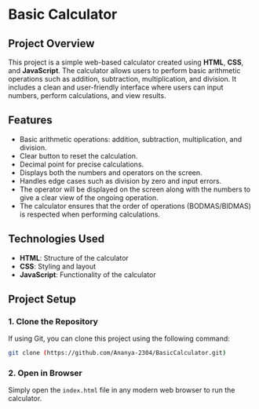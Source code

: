 # Basic Calculator

## Project Overview

This project is a simple web-based calculator created using **HTML**, **CSS**, and **JavaScript**. The calculator allows users to perform basic arithmetic operations such as addition, subtraction, multiplication, and division. It includes a clean and user-friendly interface where users can input numbers, perform calculations, and view results.

## Features

- Basic arithmetic operations: addition, subtraction, multiplication, and division.
- Clear button to reset the calculation.
- Decimal point for precise calculations.
- Displays both the numbers and operators on the screen.
- Handles edge cases such as division by zero and input errors.
- The operator will be displayed on the screen along with the numbers to give a clear view of the ongoing operation.
- The calculator ensures that the order of operations (BODMAS/BIDMAS) is respected when performing calculations.

## Technologies Used

- **HTML**: Structure of the calculator
- **CSS**: Styling and layout
- **JavaScript**: Functionality of the calculator

## Project Setup

### 1. Clone the Repository
If using Git, you can clone this project using the following command:

```bash
git clone (https://github.com/Ananya-2304/BasicCalculator.git)
```

### 2. Open in Browser
Simply open the `index.html` file in any modern web browser to run the calculator.
